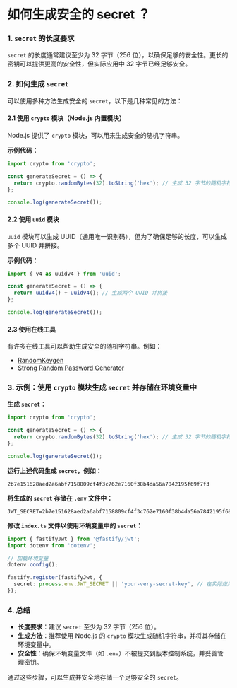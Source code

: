 # 如何生成安全的 secret ？
### 1. `secret` 的长度要求
`secret` 的长度通常建议至少为 32 字节（256 位），以确保足够的安全性。更长的密钥可以提供更高的安全性，但实际应用中 32 字节已经足够安全。

### 2. 如何生成 `secret`
可以使用多种方法生成安全的 `secret`，以下是几种常见的方法：

#### 2.1 使用 `crypto` 模块（Node.js 内置模块）
Node.js 提供了 `crypto` 模块，可以用来生成安全的随机字符串。

**示例代码：**
```typescript
import crypto from 'crypto';

const generateSecret = () => {
  return crypto.randomBytes(32).toString('hex'); // 生成 32 字节的随机字符串
};

console.log(generateSecret());
```

#### 2.2 使用 `uuid` 模块
`uuid` 模块可以生成 UUID（通用唯一识别码），但为了确保足够的长度，可以生成多个 UUID 并拼接。

**示例代码：**
```typescript
import { v4 as uuidv4 } from 'uuid';

const generateSecret = () => {
  return uuidv4() + uuidv4(); // 生成两个 UUID 并拼接
};

console.log(generateSecret());
```

#### 2.3 使用在线工具
有许多在线工具可以帮助生成安全的随机字符串。例如：
- [RandomKeygen](https://randomkeygen.com/)
- [Strong Random Password Generator](https://strongpasswordgenerator.com/)

### 3. 示例：使用 `crypto` 模块生成 `secret` 并存储在环境变量中

**生成 `secret`：**
```typescript
import crypto from 'crypto';

const generateSecret = () => {
  return crypto.randomBytes(32).toString('hex'); // 生成 32 字节的随机字符串
};

console.log(generateSecret());
```

**运行上述代码生成 `secret`，例如：**
```
2b7e151628aed2a6abf7158809cf4f3c762e7160f38b4da56a7842195f69f7f3
```

**将生成的 `secret` 存储在 `.env` 文件中：**
```
JWT_SECRET=2b7e151628aed2a6abf7158809cf4f3c762e7160f38b4da56a7842195f69f7f3
```

**修改 `index.ts` 文件以使用环境变量中的 `secret`：**
```typescript
import { fastifyJwt } from '@fastify/jwt';
import dotenv from 'dotenv';

// 加载环境变量
dotenv.config();

fastify.register(fastifyJwt, {
  secret: process.env.JWT_SECRET || 'your-very-secret-key', // 在实际应用中应使用更安全的方式存储密钥
});
```

### 4. 总结
- **长度要求**：建议 `secret` 至少为 32 字节（256 位）。
- **生成方法**：推荐使用 Node.js 的 `crypto` 模块生成随机字符串，并将其存储在环境变量中。
- **安全性**：确保环境变量文件（如 `.env`）不被提交到版本控制系统，并妥善管理密钥。

通过这些步骤，可以生成并安全地存储一个足够安全的 `secret`。